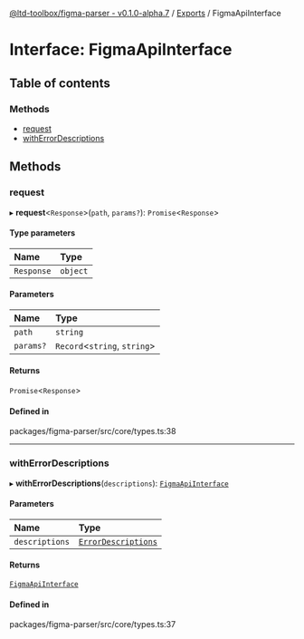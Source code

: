 [@ltd-toolbox/figma-parser - v0.1.0-alpha.7](../README.md) / [Exports](../modules.md) / FigmaApiInterface

# Interface: FigmaApiInterface

## Table of contents

### Methods

- [request](FigmaApiInterface.md#request)
- [withErrorDescriptions](FigmaApiInterface.md#witherrordescriptions)

## Methods

### request

▸ **request**\<`Response`\>(`path`, `params?`): `Promise`\<`Response`\>

#### Type parameters

| Name | Type |
| :------ | :------ |
| `Response` | `object` |

#### Parameters

| Name | Type |
| :------ | :------ |
| `path` | `string` |
| `params?` | `Record`\<`string`, `string`\> |

#### Returns

`Promise`\<`Response`\>

#### Defined in

packages/figma-parser/src/core/types.ts:38

___

### withErrorDescriptions

▸ **withErrorDescriptions**(`descriptions`): [`FigmaApiInterface`](FigmaApiInterface.md)

#### Parameters

| Name | Type |
| :------ | :------ |
| `descriptions` | [`ErrorDescriptions`](../modules.md#errordescriptions) |

#### Returns

[`FigmaApiInterface`](FigmaApiInterface.md)

#### Defined in

packages/figma-parser/src/core/types.ts:37
